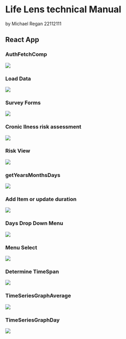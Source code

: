 # Life Lens technical Manual
by Michael Regan 22112111

## React App

### AuthFetchComp
![](../code/plantUML/images/AuthFetchComp.png)

### Load Data
![](../code/plantUML/images/LoadData.png)

### Survey Forms
![](../code/plantUML/images/SurveyForm.png)

### Cronic Ilness risk assessment
![](../code/plantUML/images/ChronicIllnessRiskAssesment.png)

### Risk View
![](../code/plantUML/images/RiskView.png)

### getYearsMonthsDays
![](../code/plantUML/images/getYearsMonthsDays.png)

### Add Item or update duration
![](../code/plantUML/images/AddItemOrUpdateDuration.png)

### Days Drop Down Menu
![](../code/plantUML/images/DaysDropDownMenu.png)

### Menu Select
![](../code/plantUML/images/MenuSelect.png)

### Determine TimeSpan
![](../code/plantUML/images/DetermineTimeSpan.png)

### TimeSeriesGraphAverage
![](../code/plantUML/images/TimeSeriesGraphAverage.png)

### TimeSeriesGraphDay
![](../code/plantUML/images/TimeSeriesGraphDay.png)

